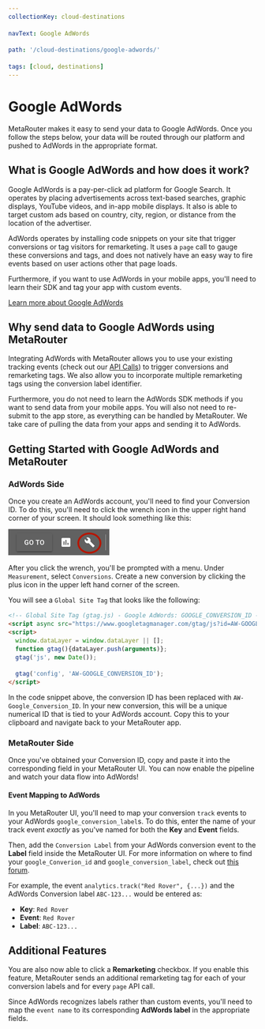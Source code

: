 ```yaml
---
collectionKey: cloud-destinations

navText: Google AdWords

path: '/cloud-destinations/google-adwords/'

tags: [cloud, destinations]
---
```


# Google AdWords

MetaRouter makes it easy to send your data to Google AdWords. Once you follow the steps below, your data will be routed through our platform and pushed to AdWords in the appropriate format.

## What is Google AdWords and how does it work?

Google AdWords is a pay-per-click ad platform for Google Search. It operates by placing advertisements across text-based searches, graphic displays, YouTube videos, and in-app mobile displays. It also is able to target custom ads based on country, city, region, or distance from the location of the advertiser.

AdWords operates by installing code snippets on your site that trigger conversions or tag visitors for remarketing. It uses a `page` call to gauge these conversions and tags, and does not natively have an easy way to fire events based on user actions other that page loads.

Furthermore, if you want to use AdWords in your mobile apps, you'll need to learn their SDK and tag your app with custom events.

[Learn more about Google AdWords](https://adwords.google.com/home/)

## Why send data to Google AdWords using MetaRouter

Integrating AdWords with MetaRouter allows you to use your existing tracking events (check out our [API Calls](../calls.md)) to trigger conversions and remarketing tags. We also allow you to incorporate multiple remarketing tags using the conversion label identifier.

Furthermore, you do not need to learn the AdWords SDK methods if you want to send data from your mobile apps. You will also not need to re-submit to the app store, as everything can be handled by MetaRouter. We take care of pulling the data from your apps and sending it to AdWords.

## Getting Started with Google AdWords and MetaRouter

### AdWords Side

Once you create an AdWords account, you'll need to find your Conversion ID. To do this, you'll need to click the wrench icon in the upper right hand corner of your screen. It should look something like this:

![Adwords1](/images/Adwords1.png)

After you click the wrench, you'll be prompted with a menu. Under `Measurement`, select `Conversions`. Create a new conversion by clicking the plus icon in the upper left hand corner of the screen.

You will see a `Global Site Tag` that looks like the following:

```HTML
<!-- Global Site Tag (gtag.js) - Google AdWords: GOOGLE_CONVERSION_ID -->
<script async src="https://www.googletagmanager.com/gtag/js?id=AW-GOOGLE_CONVERSION_ID"></script>
<script>
  window.dataLayer = window.dataLayer || [];
  function gtag(){dataLayer.push(arguments)};
  gtag('js', new Date());

  gtag('config', 'AW-GOOGLE_CONVERSION_ID');
</script>
```

In the code snippet above, the conversion ID has been replaced with `AW-Google_Conversion_ID`. In your new conversion, this will be a unique numerical ID that is tied to your AdWords account. Copy this to your clipboard and navigate back to your MetaRouter app.

### MetaRouter Side

Once you've obtained your Conversion ID, copy and paste it into the corresponding field in your MetaRouter UI. You can now enable the pipeline and watch your data flow into AdWords!

#### Event Mapping to AdWords

In you MetaRouter UI, you'll need to map your conversion `track` events to your AdWords `google_conversion_label`s. To do this, enter the name of your track event _exactly_ as you've named for both the **Key** and **Event** fields.

Then, add the `Conversion Label` from your AdWords conversion event to the **Label** field inside the MetaRouter UI. For more information on where to find your `google_Converion_id` and `google_conversion_label`, check out [this forum](https://www.en.advertisercommunity.com/t5/AdWords-Tracking-and-Reporting/Find-conversion-ID-and-Conversion-label/td-p/364894#).

For example, the event `analytics.track("Red Rover", {...})` and the AdWords Conversion label `ABC-123...` would be entered as:

- **Key**: `Red Rover`
- **Event**: `Red Rover`
- **Label**: `ABC-123...`

## Additional Features

You are also now able to click a **Remarketing** checkbox. If you enable this feature, MetaRouter sends an additional remarketing tag for each of your conversion labels and for every `page` API call.

Since AdWords recognizes labels rather than custom events, you'll need to map the `event name` to its corresponding **AdWords label** in the appropriate fields.

